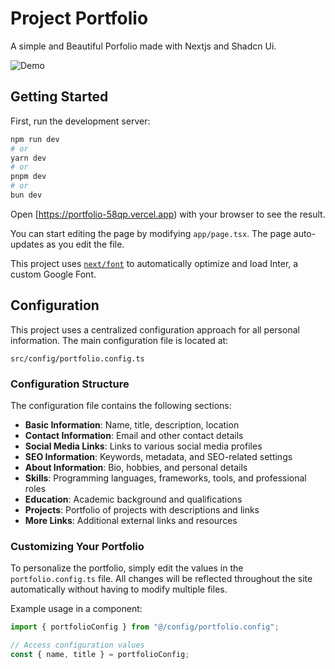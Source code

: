 # Project Portfolio

A simple and Beautiful Porfolio made with Nextjs and Shadcn Ui.

![Demo](https://drive.google.com/file/d/18GxA9T3CXA9NkjS5Xd9EDP_29RhTtHUK/view?usp=sharing)

## Getting Started

First, run the development server:

```bash
npm run dev
# or
yarn dev
# or
pnpm dev
# or
bun dev
```

Open [https://portfolio-58qp.vercel.app) with your browser to see the result.

You can start editing the page by modifying `app/page.tsx`. The page auto-updates as you edit the file.

This project uses [`next/font`](https://nextjs.org/docs/basic-features/font-optimization) to automatically optimize and load Inter, a custom Google Font.

## Configuration

This project uses a centralized configuration approach for all personal information. The main configuration file is located at:

```
src/config/portfolio.config.ts
```

### Configuration Structure

The configuration file contains the following sections:

- **Basic Information**: Name, title, description, location
- **Contact Information**: Email and other contact details
- **Social Media Links**: Links to various social media profiles
- **SEO Information**: Keywords, metadata, and SEO-related settings
- **About Information**: Bio, hobbies, and personal details
- **Skills**: Programming languages, frameworks, tools, and professional roles
- **Education**: Academic background and qualifications
- **Projects**: Portfolio of projects with descriptions and links
- **More Links**: Additional external links and resources

### Customizing Your Portfolio

To personalize the portfolio, simply edit the values in the `portfolio.config.ts` file. All changes will be reflected throughout the site automatically without having to modify multiple files.

Example usage in a component:

```typescript
import { portfolioConfig } from "@/config/portfolio.config";

// Access configuration values
const { name, title } = portfolioConfig;
```
